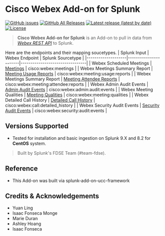 # Cisco Webex Add-on for Splunk

[![GitHub issues](https://img.shields.io/github/issues/splunk/ta_cisco_webex_add_on_for_splunk?label=issues&color=informational)](https://github.com/splunk/ta_cisco_webex_add_on_for_splunk/issues)
[![GitHub All Releases](https://img.shields.io/github/downloads/splunk/ta_cisco_webex_add_on_for_splunk/total?label=download&logo=github&style=flat-square&color=important)](https://github.com/splunk/ta_cisco_webex_add_on_for_splunk/releases)
[![Latest release (latest by date)](https://img.shields.io/github/v/release/splunk/ta_cisco_webex_add_on_for_splunk?label=Latest%20Release)](https://github.com/splunk/genesys_cloud_ta/releases)
[![License](https://img.shields.io/badge/License-Apache_2.0-yellow.svg)](https://opensource.org/licenses/Apache-2.0)

> **Cisco Webex Add-on for Splunk** is an Add-on to pull in data from _[Webex REST API](https://developer.webex.com/docs/basics)_ to Splunk.

Here are the endpoints and their mapping soucetypes.
| Splunk Input       | Webex Endpoint        | Splunk Sourcetype               |
|--------------------|-----------------------|---------------------------------|
| Webex Scheduled Meetings       | [Meetings](https://developer.webex.com/docs/api/v1/meetings/list-meetings)                       | cisco:webex:meetings         |
| Webex Meetings Summary Report       | [Meeting Usage Reports](https://developer.webex.com/docs/api/v1/meetings-summary-report/list-meeting-usage-reports)                       | cisco:webex:meeting:usage:reports         |
| Webex Meetings Summary Report       | [Meeting Attendee Reports](https://developer.webex.com/docs/api/v1/meetings-summary-report/list-meeting-attendee-reports)                       | cisco:webex:meeting:attendee:reports             |
| Webex Admin Audit Events       | [Admin Audit Events](https://developer.webex.com/docs/api/v1/admin-audit-events)                               | cisco:webex:admin:audit:events               |
| Webex Meeting Qualities       | [Meeting Qualities](https://developer.webex.com/docs/api/v1/meeting-qualities/get-meeting-qualities)                               | cisco:webex:meeting:qualities              |
| Webex Detailed Call History       | [Detailed Call History](https://developer.webex.com/docs/api/v1/reports-detailed-call-history/get-detailed-call-history)                               | cisco:webex:call:detailed_history             |
| Webex Security Audit Events       | [Security Audit Events](https://developer.webex.com/admin/docs/api/v1/security-audit-events/list-security-audit-events)                               | cisco:webex:security:audit:events            |

## Versions Supported

  - Tested for installation and basic ingestion on Splunk 9.X and 8.2 for **CentOS** system.

> Built by Splunk's FDSE Team (#team-fdse).

## Reference 
- This Add-on was built via splunk-add-on-ucc-framework

## Credits & Acknowledgements
* Yuan Ling
* Isaac Fonseca Monge
* Marie Duran
* Ashley Hoang
* Isaac Fonseca